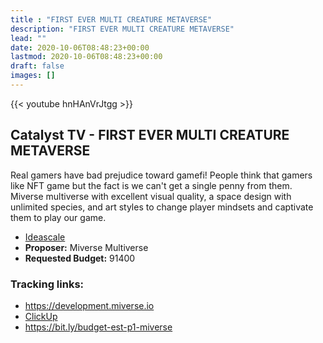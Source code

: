 ```yaml
---
title : "FIRST EVER MULTI CREATURE METAVERSE"
description: "FIRST EVER MULTI CREATURE METAVERSE"
lead: ""
date: 2020-10-06T08:48:23+00:00
lastmod: 2020-10-06T08:48:23+00:00
draft: false
images: []
---
```


{{<  youtube hnHAnVrJtgg >}}

## Catalyst TV - FIRST EVER MULTI CREATURE METAVERSE

Real gamers have bad prejudice toward gamefi! People think that gamers like NFT game but the fact is we can't get a single penny from them.
Miverse multiverse with excellent visual quality, a space design with unlimited species, and art styles to change player mindsets and captivate them to play our game.

- [Ideascale](https://cardano.ideascale.com/c/idea/417247)
- **Proposer:** Miverse Multiverse
- **Requested Budget:** 91400

### Tracking links:

- <https://development.miverse.io>
- [ClickUp](https://sharing.clickup.com/7505985/wb/h/75221-4427/6e95e3b6bd013b0?utm_source=clickup&utm_medium=roadmap,whiteboard&utm_campaign=catalyst_f9)
- <https://bit.ly/budget-est-p1-miverse>




